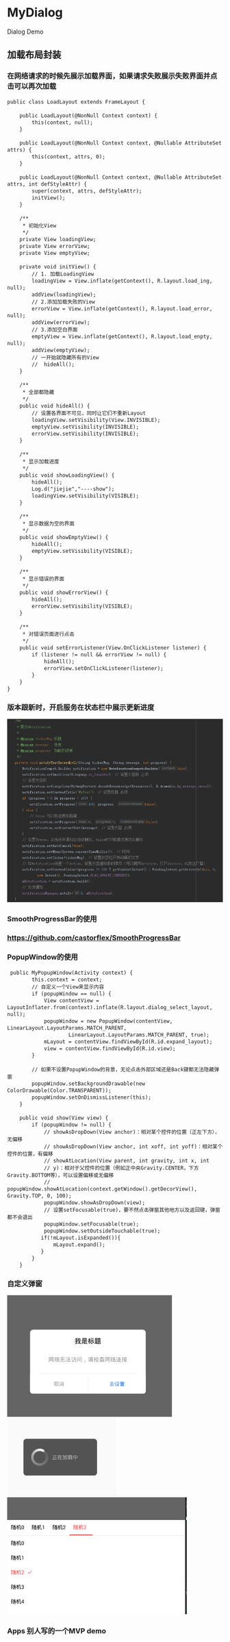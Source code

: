 # MyDialog
Dialog Demo

## 加载布局封装
### 在网络请求的时候先展示加载界面，如果请求失败展示失败界面并点击可以再次加载
    public class LoadLayout extends FrameLayout {

        public LoadLayout(@NonNull Context context) {
            this(context, null);
        }

        public LoadLayout(@NonNull Context context, @Nullable AttributeSet attrs) {
            this(context, attrs, 0);
        }

        public LoadLayout(@NonNull Context context, @Nullable AttributeSet attrs, int defStyleAttr) {
            super(context, attrs, defStyleAttr);
            initView();
        }

        /**
         * 初始化View
         */
        private View loadingView;
        private View errorView;
        private View emptyView;

        private void initView() {
            // 1. 加载LoadingView
            loadingView = View.inflate(getContext(), R.layout.load_ing, null);
            addView(loadingView);
            // 2.添加加载失败的View
            errorView = View.inflate(getContext(), R.layout.load_error, null);
            addView(errorView);
            // 3.添加空白界面
            emptyView = View.inflate(getContext(), R.layout.load_enpty, null);
            addView(emptyView);
            // 一开始就隐藏所有的View
            //  hideAll();
        }

        /**
         * 全部都隐藏
         */
        public void hideAll() {
            // 设置各界面不可见，同时让它们不重新Layout
            loadingView.setVisibility(View.INVISIBLE);
            emptyView.setVisibility(INVISIBLE);
            errorView.setVisibility(INVISIBLE);
        }

        /**
         * 显示加载进度
         */
        public void showLoadingView() {
            hideAll();
            Log.d("jiejie","----show");
            loadingView.setVisibility(VISIBLE);
        }

        /**
         * 显示数据为空的界面
         */
        public void showEmptyView() {
            hideAll();
            emptyView.setVisibility(VISIBLE);
        }

        /**
         * 显示错误的界面
         */
        public void showErrorView() {
            hideAll();
            errorView.setVisibility(VISIBLE);
        }

        /**
         * 对错误页面进行点击
         */
        public void setErrorListener(View.OnClickListener listener) {
            if (listener != null && errorView != null) {
                hideAll();
                errorView.setOnClickListener(listener);
            }
        }
    }

### 版本跟新时，开启服务在状态栏中展示更新进度
![Notification](image/two.png)

### SmoothProgressBar的使用
### https://github.com/castorflex/SmoothProgressBar

### PopupWindow的使用
     public MyPopupWindow(Activity context) {
            this.context = context;
            // 自定义一个View来显示内容
            if (popupWindow == null) {
                View contentView = LayoutInflater.from(context).inflate(R.layout.dialog_select_layout, null);
                popupWindow = new PopupWindow(contentView, LinearLayout.LayoutParams.MATCH_PARENT,
                        LinearLayout.LayoutParams.MATCH_PARENT, true);
                mLayout = contentView.findViewById(R.id.expand_layout);
                view = contentView.findViewById(R.id.view);
            }

            // 如果不设置PopupWindow的背景，无论点击外部区域还是Back键都无法隐藏弹窗
            popupWindow.setBackgroundDrawable(new ColorDrawable(Color.TRANSPARENT));
            popupWindow.setOnDismissListener(this);
        }

        public void show(View view) {
            if (popupWindow != null) {
                // showAsDropDown(View anchor)：相对某个控件的位置（正左下方），无偏移
                // showAsDropDown(View anchor, int xoff, int yoff)：相对某个控件的位置，有偏移
                // showAtLocation(View parent, int gravity, int x, int
                // y)：相对于父控件的位置（例如正中央Gravity.CENTER，下方Gravity.BOTTOM等），可以设置偏移或无偏移
                // popupWindow.showAtLocation(context.getWindow().getDecorView(), Gravity.TOP, 0, 100);
                popupWindow.showAsDropDown(view);
                // 设置setFocusable(true)，要不然点击弹窗其他地方以及返回键，弹窗都不会退出
                popupWindow.setFocusable(true);
                popupWindow.setOutsideTouchable(true);
               if(!mLayout.isExpanded()){
                   mLayout.expand();
               }
            }
        }
### 自定义弹窗
![Dialog](image/one.png)
![Dialog](image/ones.png)
![多级Dialog](image/three.png)
    <style name="SheetDialogStyle" parent="@android:style/Theme.Dialog">
       <item name="android:windowBackground">@android:color/transparent</item>
       <item name="android:windowContentOverlay">@null</item>
       <item name="android:windowIsFloating">true</item>
       <item name="android:windowFrame">@null</item>
       <item name="android:backgroundDimEnabled">true</item>
       <item name="android:windowNoTitle">true</item>
       <item name="android:windowIsTranslucent">true</item>
     </style>
     <style name="custom_dialog" parent="@android:style/Theme.Dialog">
       <item name="android:windowFrame">@null</item>
       <item name="android:windowIsFloating">true</item>
       <item name="android:windowIsTranslucent">true</item>
       <item name="android:windowNoTitle">true</item>
       <item name="android:background">@android:color/transparent</item>
       <item name="android:windowBackground">@android:color/transparent</item>
       <item name="android:windowContentOverlay">@null</item>
       <item name="android:backgroundDimEnabled">false</item>
       <item name="android:backgroundDimAmount">0.6</item>
      </style>

### Apps 别人写的一个MVP demo